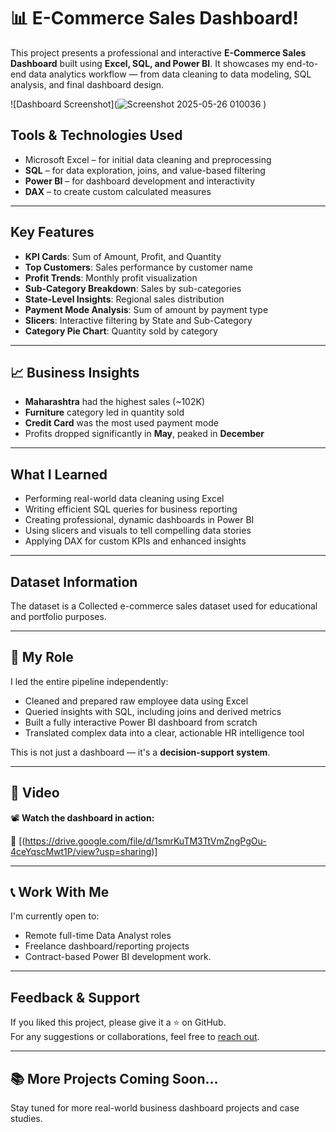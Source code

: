# 📊 E-Commerce Sales Dashboard!

This project presents a professional and interactive **E-Commerce Sales Dashboard** built using **Excel, SQL, and Power BI**. It showcases my end-to-end data analytics workflow — from data cleaning to data modeling, SQL analysis, and final dashboard design.

![Dashboard Screenshot](![Screenshot 2025-05-26 010036](https://github.com/user-attachments/assets/6e8165df-c244-4a68-822d-7e6794155e10)
)


##  Tools & Technologies Used

- Microsoft Excel – for initial data cleaning and preprocessing
- **SQL** – for data exploration, joins, and value-based filtering
- **Power BI** – for dashboard development and interactivity
- **DAX** – to create custom calculated measures

---

##  Key Features

-  **KPI Cards**: Sum of Amount, Profit, and Quantity
-  **Top Customers**: Sales performance by customer name
-  **Profit Trends**: Monthly profit visualization
- **Sub-Category Breakdown**: Sales by sub-categories
-  **State-Level Insights**: Regional sales distribution
- **Payment Mode Analysis**: Sum of amount by payment type
-  **Slicers**: Interactive filtering by State and Sub-Category
-  **Category Pie Chart**: Quantity sold by category

---

## 📈 Business Insights


-  **Maharashtra** had the highest sales (~102K)
-  **Furniture** category led in quantity sold
-  **Credit Card** was the most used payment mode
-  Profits dropped significantly in **May**, peaked in **December**

---

##  What I Learned

- Performing real-world data cleaning using Excel
- Writing efficient SQL queries for business reporting
- Creating professional, dynamic dashboards in Power BI
- Using slicers and visuals to tell compelling data stories
- Applying DAX for custom KPIs and enhanced insights

---

##  Dataset Information

The dataset is a Collected e-commerce sales dataset used for educational and portfolio purposes.




---

## 👤 My Role



I led the entire pipeline independently:



- Cleaned and prepared raw employee data using Excel
- Queried insights with SQL, including joins and derived metrics
- Built a fully interactive Power BI dashboard from scratch  
- Translated complex data into a clear, actionable HR intelligence tool

This is not just a dashboard — it's a **decision-support system**.


---

## 🎥 Video



📽️ **Watch the dashboard in action:**  


🔗 [(https://drive.google.com/file/d/1smrKuTM3TtVmZngPgOu-4ceYqscMwt1P/view?usp=sharing)]



---



## 📞 Work With Me

I'm currently open to:
- Remote full-time Data Analyst roles  
- Freelance dashboard/reporting projects  
- Contract-based Power BI development work.



---

##  Feedback & Support


If you liked this project, please give it a ⭐ on GitHub.  
For any suggestions or collaborations, feel free to [reach out](saidy15-4501@diu.edu.bd).

---

## 📚 More Projects Coming Soon…

Stay tuned for more real-world business dashboard projects and case studies.
